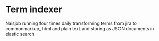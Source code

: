 # Term indexer

Naisjob running four times daily transforming terms from jira to commonmarkup, html and plain text and storing as JSON documents in elastic search
